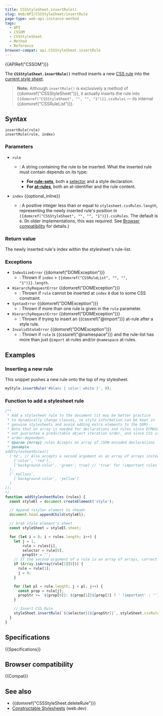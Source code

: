 ```yaml
---
title: CSSStyleSheet.insertRule()
slug: Web/API/CSSStyleSheet/insertRule
page-type: web-api-instance-method
tags:
  - API
  - CSSOM
  - CSSStyleSheet
  - Method
  - Reference
browser-compat: api.CSSStyleSheet.insertRule
---
```


{{APIRef("CSSOM")}}

The **`CSSStyleSheet.insertRule()`**
method inserts a new [CSS rule](/en-US/docs/Web/API/CSSRule) into the [current style sheet](/en-US/docs/Web/API/CSSStyleSheet).

> **Note:** Although `insertRule()` is exclusively a method of
> {{domxref("CSSStyleSheet")}}, it actually inserts the rule into
> `{{domxref("CSSStyleSheet", "", "", "1")}}.cssRules` — its internal
> {{domxref("CSSRuleList")}}.

## Syntax

```js-nolint
insertRule(rule)
insertRule(rule, index)
```

### Parameters

- `rule`

  - : A string containing the rule to be inserted. What the inserted
    rule must contain depends on its type:

    - **For [rule-sets](/en-US/docs/Web/CSS/Syntax#css_statements)**, both
      a [selector](/en-US/docs/Learn/CSS/Building_blocks/Selectors) and a
      style declaration.
    - **For [at-rules](/en-US/docs/Web/CSS/At-rule)**, both an
      at-identifier and the rule content.

- `index` {{optional_inline}}
  - : A positive integer less than or equal to `stylesheet.cssRules.length`,
    representing the newly inserted rule's position in
    `{{domxref("CSSStyleSheet", "", "", "1")}}.cssRules`. The default is
    `0`. (In older implementations, this was required. See [Browser compatibility](#browser_compatibility) for details.)

### Return value

The newly inserted rule's index within the stylesheet's rule-list.

### Exceptions

- `IndexSizeError` {{domxref("DOMException")}}
  - : Thrown if `index` > `{{domxref("CSSRuleList", "", "", "1")}}.length`.
- `HierarchyRequestError` {{domxref("DOMException")}}
  - : Thrown if `rule` cannot be inserted at `index` `0` due to some CSS constraint.
- `SyntaxError` {{domxref("DOMException")}}
  - : Thrown if more than one rule is given in the `rule` parameter.
- `HierarchyRequestError` {{domxref("DOMException")}}
  - : Thrown if trying to insert an {{cssxref("@import")}} at-rule after a style rule.
- `InvalidStateError` {{domxref("DOMException")}}
  - : Thrown if `rule` is {{cssxref("@namespace")}} and the rule-list has more than just `@import` at-rules and/or `@namespace` at-rules.

## Examples

### Inserting a new rule

This snippet pushes a new rule onto the top of my stylesheet.

```js
myStyle.insertRule('#blanc { color: white }', 0);
```

### Function to add a stylesheet rule

```js
/**
 * Add a stylesheet rule to the document (it may be better practice
 * to dynamically change classes, so style information can be kept in
 * genuine stylesheets and avoid adding extra elements to the DOM).
 * Note that an array is needed for declarations and rules since ECMAScript does
 * not guarantee a predictable object iteration order, and since CSS is
 * order-dependent.
 * @param {Array} rules Accepts an array of JSON-encoded declarations
 * @example
addStylesheetRules([
  ['h2', // Also accepts a second argument as an array of arrays instead
    ['color', 'red'],
    ['background-color', 'green', true] // 'true' for !important rules
  ],
  ['.myClass',
    ['background-color', 'yellow']
  ]
]);
*/
function addStylesheetRules (rules) {
  const styleEl = document.createElement('style');

  // Append <style> element to <head>
  document.head.appendChild(styleEl);

  // Grab style element's sheet
  const styleSheet = styleEl.sheet;

  for (let i = 0; i < rules.length; i++) {
    let j = 1,
        rule = rules[i],
        selector = rule[0],
        propStr = '';
    // If the second argument of a rule is an array of arrays, correct our variables.
    if (Array.isArray(rule[1][0])) {
      rule = rule[1];
      j = 0;
    }

    for (let pl = rule.length; j < pl; j++) {
      const prop = rule[j];
      propStr += `${prop[0]}: ${prop[1]}${prop[2] ? ' !important' : ''};\n`;
    }

    // Insert CSS Rule
    styleSheet.insertRule(`${selector}{${propStr}}`, styleSheet.cssRules.length);
  }
}
```

## Specifications

{{Specifications}}

## Browser compatibility

{{Compat}}

## See also

- {{domxref("CSSStyleSheet.deleteRule")}}
- [Constructable Stylesheets](https://web.dev/constructable-stylesheets/) (web.dev)
